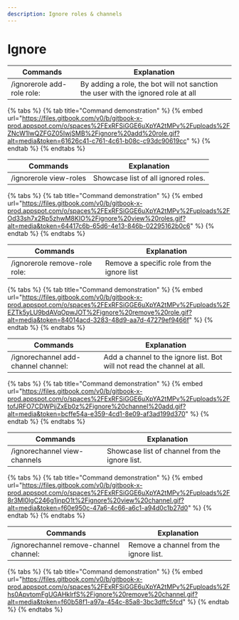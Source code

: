 ```yaml
---
description: Ignore roles & channels
---
```


# Ignore

| Commands                   | Explanation                                                                       |
| -------------------------- | --------------------------------------------------------------------------------- |
| /ignorerole add-role role: | By adding a role, the bot will not sanction the user with the ignored role at all |

{% tabs %}
{% tab title="Command demonstration" %}
{% embed url="https://files.gitbook.com/v0/b/gitbook-x-prod.appspot.com/o/spaces%2FExRFSiGGE6uXpYA2tMPv%2Fuploads%2FZNcW1lwQZFGZ05IwjSMB%2Fignore%20add%20role.gif?alt=media&token=61626c41-c761-4c61-b08c-c93dc90619cc" %}
{% endtab %}
{% endtabs %}



| Commands               | Explanation                         |
| ---------------------- | ----------------------------------- |
| /ignorerole view-roles | Showcase list of all ignored roles. |

{% tabs %}
{% tab title="Command demonstration" %}
{% embed url="https://files.gitbook.com/v0/b/gitbook-x-prod.appspot.com/o/spaces%2FExRFSiGGE6uXpYA2tMPv%2Fuploads%2FOd33sh7x2Rp5zhwM8KIO%2Fignore%20view%20roles.gif?alt=media&token=64417c6b-65d6-4e13-846b-02295162b0c6" %}
{% endtab %}
{% endtabs %}



| Commands                      | Explanation                                 |
| ----------------------------- | ------------------------------------------- |
| /ignorerole remove-role role: | Remove a specific role from the ignore list |

{% tabs %}
{% tab title="Command demonstration" %}
{% embed url="https://files.gitbook.com/v0/b/gitbook-x-prod.appspot.com/o/spaces%2FExRFSiGGE6uXpYA2tMPv%2Fuploads%2FEZTk5yLU9bdAVqOpwJOT%2Fignore%20remove%20role.gif?alt=media&token=84014acd-3283-48d9-aa7d-47279ef9466f" %}
{% endtab %}
{% endtabs %}



| Commands                            | Explanation                                                             |
| ----------------------------------- | ----------------------------------------------------------------------- |
| /ignorechannel add-channel channel: | Add a channel to the ignore list. Bot will not read the channel at all. |

{% tabs %}
{% tab title="Command demonstration" %}
{% embed url="https://files.gitbook.com/v0/b/gitbook-x-prod.appspot.com/o/spaces%2FExRFSiGGE6uXpYA2tMPv%2Fuploads%2FtofJRFO7CDWPijZxEb0z%2Fignore%20channel%20add.gif?alt=media&token=bcffe54a-e359-4cd1-8e09-af3ad199d370" %}
{% endtab %}
{% endtabs %}



| Commands                     | Explanation                                    |
| ---------------------------- | ---------------------------------------------- |
| /ignorechannel view-channels | Showcase list of channel from the ignore list. |

{% tabs %}
{% tab title="Command demonstration" %}
{% embed url="https://files.gitbook.com/v0/b/gitbook-x-prod.appspot.com/o/spaces%2FExRFSiGGE6uXpYA2tMPv%2Fuploads%2F8r3Ml0lgC246g1jnpO1t%2Fignore%20view%20channel.gif?alt=media&token=f60e950c-47a6-4c66-a6c1-a94d0c1b27d0" %}
{% endtab %}
{% endtabs %}



| Commands                               | Explanation                             |
| -------------------------------------- | --------------------------------------- |
| /ignorechannel remove-channel channel: | Remove a channel from the ignore list.  |

{% tabs %}
{% tab title="Command demonstration" %}
{% embed url="https://files.gitbook.com/v0/b/gitbook-x-prod.appspot.com/o/spaces%2FExRFSiGGE6uXpYA2tMPv%2Fuploads%2Fhs0ApvtomFgUGAHklrfS%2Fignore%20remove%20channel.gif?alt=media&token=f60b58f1-a97a-454c-85a8-3bc3dffc5fcd" %}
{% endtab %}
{% endtabs %}
